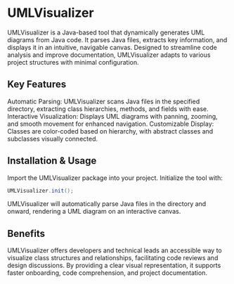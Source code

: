 # UMLVisualizer
UMLVisualizer is a Java-based tool that dynamically generates UML diagrams from Java code. It parses Java files, extracts key information, and displays it in an intuitive, navigable canvas. Designed to streamline code analysis and improve documentation, UMLVisualizer adapts to various project structures with minimal configuration.

## Key Features
Automatic Parsing: UMLVisualizer scans Java files in the specified directory, extracting class hierarchies, methods, and fields with ease.
Interactive Visualization: Displays UML diagrams with panning, zooming, and smooth movement for enhanced navigation.
Customizable Display: Classes are color-coded based on hierarchy, with abstract classes and subclasses visually connected.

## Installation & Usage
Import the UMLVisualizer package into your project.
Initialize the tool with:
```java
UMLVisualizer.init();
``` 
UMLVisualizer will automatically parse Java files in the directory and onward, rendering a UML diagram on an interactive canvas.

## Benefits
UMLVisualizer offers developers and technical leads an accessible way to visualize class structures and relationships, facilitating code reviews and design discussions. By providing a clear visual representation, it supports faster onboarding, code comprehension, and project documentation.
